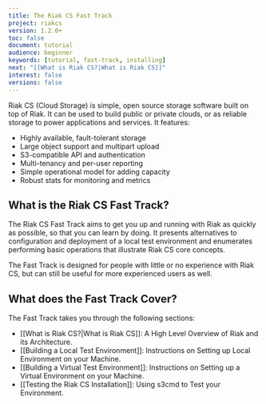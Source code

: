 ```yaml
---
title: The Riak CS Fast Track
project: riakcs
version: 1.2.0+
toc: false
document: tutorial
audience: beginner
keywords: [tutorial, fast-track, installing]
next: "[[What is Riak CS?|What is Riak CS]]"
interest: false
versions: false
---
```


Riak CS (Cloud Storage) is simple, open source storage software built on top of Riak. It can be used to build public or private clouds, or as reliable storage to power applications and services. It features:

* Highly available, fault-tolerant storage
* Large object support and multipart upload
* S3-compatible API and authentication
* Multi-tenancy and per-user reporting
* Simple operational model for adding capacity
* Robust stats for monitoring and metrics

## What is the Riak CS Fast Track?

The Riak CS Fast Track aims to get you up and running with Riak as quickly as possible, so that you can learn by doing.  It presents alternatives to configuration and deployment of a local test environment and enumerates performing basic operations that illustrate Riak CS core concepts. 

The Fast Track is designed for people with little or no experience with Riak CS, but can still be useful for more experienced users as well. 

## What does the Fast Track Cover?

The Fast Track takes you through the following sections:  

* [[What is Riak CS?|What is Riak CS]]: A High Level Overview of Riak and its Architecture.
* [[Building a Local Test Environment]]: Instructions on Setting up Local Environment on your Machine.
* [[Building a Virtual Test Environment]]: Instructions on Setting up a Virtual Environment on your Machine.
* [[Testing the Riak CS Installation]]:  Using s3cmd to Test your Environment.
